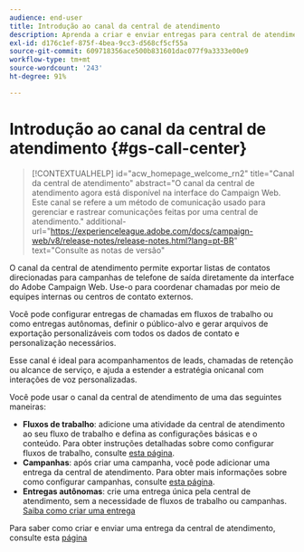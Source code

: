 ```yaml
---
audience: end-user
title: Introdução ao canal da central de atendimento
description: Aprenda a criar e enviar entregas para central de atendimento com o Adobe Campaign Web
exl-id: d176c1ef-875f-4bea-9cc3-d568cf5cf55a
source-git-commit: 609718356ace500b831601dac077f9a3333e00e9
workflow-type: tm+mt
source-wordcount: '243'
ht-degree: 91%

---
```


# Introdução ao canal da central de atendimento {#gs-call-center}

>[!CONTEXTUALHELP]
>id="acw_homepage_welcome_rn2"
>title="Canal da central de atendimento"
>abstract="O canal da central de atendimento agora está disponível na interface do Campaign Web. Este canal se refere a um método de comunicação usado para gerenciar e rastrear comunicações feitas por uma central de atendimento."
>additional-url="https://experienceleague.adobe.com/docs/campaign-web/v8/release-notes/release-notes.html?lang=pt-BR" text="Consulte as notas de versão"

O canal da central de atendimento permite exportar listas de contatos direcionadas para campanhas de telefone de saída diretamente da interface do Adobe Campaign Web. Use-o para coordenar chamadas por meio de equipes internas ou centros de contato externos.

Você pode configurar entregas de chamadas em fluxos de trabalho ou como entregas autônomas, definir o público-alvo e gerar arquivos de exportação personalizáveis com todos os dados de contato e personalização necessários.

Esse canal é ideal para acompanhamentos de leads, chamadas de retenção ou alcance de serviço, e ajuda a estender a estratégia onicanal com interações de voz personalizadas.

Você pode usar o canal da central de atendimento de uma das seguintes maneiras:

* **Fluxos de trabalho**: adicione uma atividade da central de atendimento ao seu fluxo de trabalho e defina as configurações básicas e o conteúdo. Para obter instruções detalhadas sobre como configurar fluxos de trabalho, consulte [esta página](../workflows/gs-workflow-creation.md).
* **Campanhas**: após criar uma campanha, você pode adicionar uma entrega da central de atendimento. Para obter mais informações sobre como configurar campanhas, consulte [esta página](../campaigns/gs-campaigns.md).
* **Entregas autônomas**: crie uma entrega única pela central de atendimento, sem a necessidade de fluxos de trabalho ou campanhas. [Saiba como criar uma entrega](../msg/gs-deliveries.md)

Para saber como criar e enviar uma entrega da central de atendimento, consulte esta [página](../call-center/create-call-center.md)
